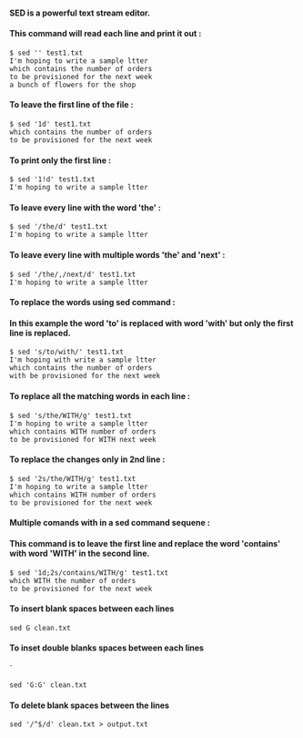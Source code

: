 #### SED is a powerful text stream editor.

#### This command will read each line and print it out :
```
$ sed '' test1.txt 
I'm hoping to write a sample ltter
which contains the number of orders 
to be provisioned for the next week
a bunch of flowers for the shop
```
#### To leave the first line of the file :
```
$ sed '1d' test1.txt
which contains the number of orders 
to be provisioned for the next week
```
#### To print only the first line :
```
$ sed '1!d' test1.txt
I'm hoping to write a sample ltter
```
#### To leave every line with the word 'the' :
```
$ sed '/the/d' test1.txt
I'm hoping to write a sample ltter
```
#### To leave every line with multiple words 'the' and 'next' :
```
$ sed '/the/,/next/d' test1.txt
I'm hoping to write a sample ltter
```
#### To replace the words using sed command :
#### In this example the word 'to' is replaced with word 'with' but only the first line is replaced.
```
$ sed 's/to/with/' test1.txt
I'm hoping with write a sample ltter
which contains the number of orders 
with be provisioned for the next week
```
#### To replace all the matching words in each line :
```
$ sed 's/the/WITH/g' test1.txt
I'm hoping to write a sample ltter
which contains WITH number of orders 
to be provisioned for WITH next week
```
#### To replace the changes only in 2nd line :
```
$ sed '2s/the/WITH/g' test1.txt
I'm hoping to write a sample ltter
which contains WITH number of orders 
to be provisioned for the next week
```
#### Multiple comands with in a sed command sequene :
#### This command is to leave the first line and replace the word 'contains' with word 'WITH' in the second line.
```
$ sed '1d;2s/contains/WITH/g' test1.txt
which WITH the number of orders 
to be provisioned for the next week
```
#### To insert blank spaces between each lines

```
sed G clean.txt
```

#### To inset double blanks spaces between each lines
`
```
sed 'G:G' clean.txt
```

#### To delete blank spaces between the lines 

```
sed '/^$/d' clean.txt > output.txt
```

